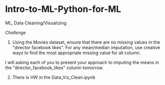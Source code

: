 # Intro-to-ML-Python-for-ML
ML, Data Cleaning/Visualizing

*Challenge*

1) Using the Movies dataset, ensure that there are no missing values in the "director facebook likes". For any mean/median imputation, use creative ways to find the most appropriate missing value for all column. 

I will asking each of you to present your approach to imputing the means in the "director_facebook_likes" column tomorrow. 

2) There is HW in the Data_Viz_Clean.ipynb 



